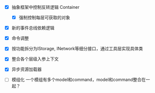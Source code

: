 * [x] 抽象框架中控制反转逻辑 Container

	* [x] 强制控制每层可获取的对象

* [x] 新的事件总线依赖逻辑

* [x] 命令调整

<!-- * [ ] 模型分为完整的和仅（视图层）查询 Readonly field, edit func -->

<!-- * [ ] 事件数据类型化 (name, data) => (Event.new(data)) -->

<!-- * [ ] 模型属性变化多次触发合并为一个 -->

* [x] 按功能拆分为IStorage, INetwork等细分接口，通过工具层实现具体类

* [x] 整合各个层级入参上下文

* [x] 异步资源加载器

* [ ] 模组化 一个模组有多个model和command，model和command整合在一起？